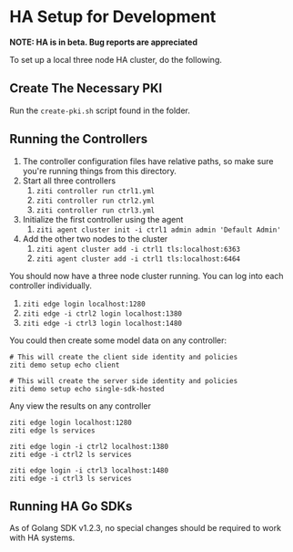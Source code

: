 # HA Setup for Development

**NOTE: HA is in beta. Bug reports are appreciated**

To set up a local three node HA cluster, do the following.

## Create The Necessary PKI

Run the `create-pki.sh` script found in the folder.

## Running the Controllers

1. The controller configuration files have relative paths, so make sure you're running things from
   this directory.
2. Start all three controllers
    1. `ziti controller run ctrl1.yml`
    1. `ziti controller run ctrl2.yml`
    1. `ziti controller run ctrl3.yml`
1. Initialize the first controller using the agent
    1. `ziti agent cluster init -i ctrl1 admin admin 'Default Admin'`
1. Add the other two nodes to the cluster
    1. `ziti agent cluster add -i ctrl1 tls:localhost:6363`
    1. `ziti agent cluster add -i ctrl1 tls:localhost:6464`

You should now have a three node cluster running. You can log into each controller individually.

1. `ziti edge login localhost:1280`
2. `ziti edge -i ctrl2 login localhost:1380`
3. `ziti edge -i ctrl3 login localhost:1480`

You could then create some model data on any controller:

```
# This will create the client side identity and policies
ziti demo setup echo client 

# This will create the server side identity and policies
ziti demo setup echo single-sdk-hosted
```

Any view the results on any controller

```
ziti edge login localhost:1280
ziti edge ls services

ziti edge login -i ctrl2 localhost:1380
ziti edge -i ctrl2 ls services

ziti edge login -i ctrl3 localhost:1480
ziti edge -i ctrl3 ls services
```

## Running HA Go SDKs 

As of Golang SDK v1.2.3, no special changes should be required to work with HA systems.